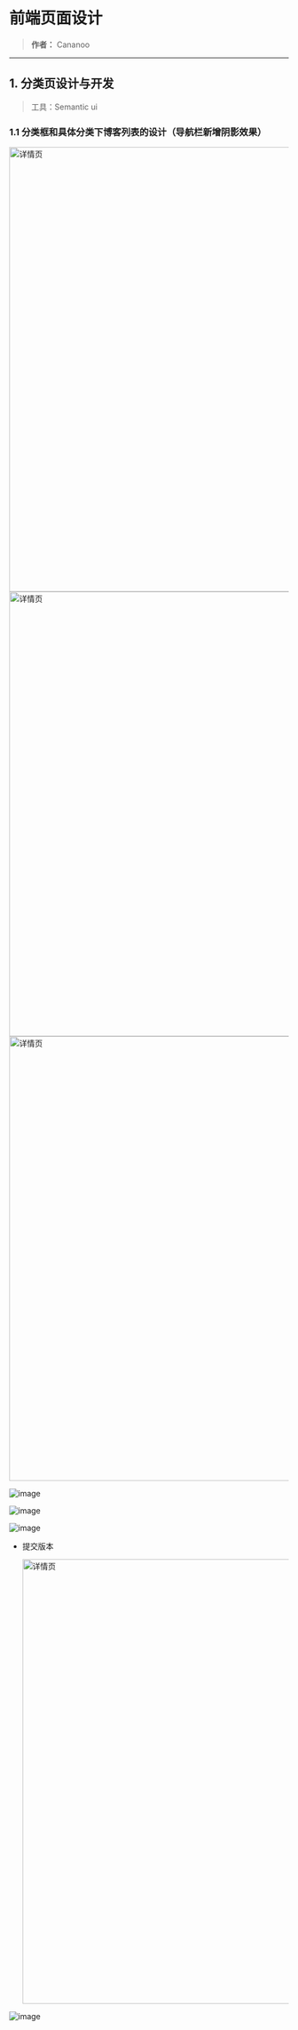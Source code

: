 # 前端页面设计
> **作者：** Cananoo

---

## 1. 分类页设计与开发
> 工具：Semantic ui

### 1.1 分类框和具体分类下博客列表的设计（导航栏新增阴影效果）

<img src="https://user-images.githubusercontent.com/103165360/258651730-38f4e6f6-203a-47b8-94c8-85020be7a084.png" alt="详情页" width="800">  
<img src="https://user-images.githubusercontent.com/103165360/258651744-3c8e55b1-01e0-4431-a99e-676770f3029d.png" alt="详情页" width="800">  
<img src="https://user-images.githubusercontent.com/103165360/258651758-f6e2fe16-bee0-40c5-9185-95e17dd3c373.png" alt="详情页" width="800">

![image](https://github.com/cananoo/myblog/assets/103165360/2d27c56a-835a-4944-b45f-06d459ad15cd)

![image](https://github.com/cananoo/myblog/assets/103165360/e45a2b02-7748-48c0-a328-c178e4a36e7b)

![image](https://github.com/cananoo/myblog/assets/103165360/5e0e1758-928c-4f6c-897a-6eef0d38aa89)




- 提交版本

  <img src="https://user-images.githubusercontent.com/103165360/258650002-1c81c6fe-79d0-42d3-8cc8-ee5caab8cb7f.png" alt="详情页" width="800">

 ![image](https://github.com/cananoo/myblog/assets/103165360/f1abb84e-e6c3-4963-a087-2c1664b4dfbe)
